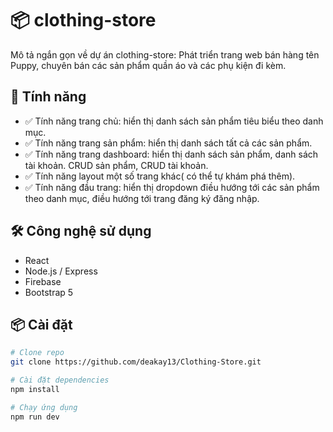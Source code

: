 # 📦 clothing-store

Mô tả ngắn gọn về dự án clothing-store: Phát triển trang web bán hàng tên Puppy, chuyên bán các sản phẩm quần áo và các phụ kiện đi kèm.

## 🚀 Tính năng

- ✅ Tính năng trang chủ: hiển thị danh sách sản phẩm tiêu biểu theo danh mục.
- ✅ Tính năng trang sản phẩm: hiển thị danh sách tất cả các sản phẩm. 
- ✅ Tính năng trang dashboard: hiển thị danh sách sản phẩm, danh sách tài khoản. CRUD sản phẩm, CRUD tài khoản.
- ✅ Tính năng layout một số trang khác( có thể tự khám phá thêm).
- ✅ Tính năng đầu trang: hiển thị dropdown điều hướng tới các sản phẩm theo danh mục, điều hướng tới trang đăng ký đăng nhập.

## 🛠️ Công nghệ sử dụng

- React
- Node.js / Express
- Firebase
- Bootstrap 5

## 📦 Cài đặt

```bash
# Clone repo
git clone https://github.com/deakay13/Clothing-Store.git

# Cài đặt dependencies
npm install

# Chạy ứng dụng
npm run dev